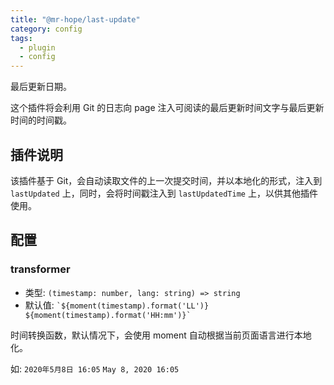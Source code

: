 ```yaml
---
title: "@mr-hope/last-update"
category: config
tags:
  - plugin
  - config
---
```


最后更新日期。

<!-- more -->

这个插件将会利用 Git 的日志向 page 注入可阅读的最后更新时间文字与最后更新时间的时间戳。

## 插件说明

该插件基于 Git，会自动读取文件的上一次提交时间，并以本地化的形式，注入到 `lastUpdated` 上，同时，会将时间戳注入到 `lastUpdatedTime` 上，以供其他插件使用。

## 配置

### transformer

- 类型: `(timestamp: number, lang: string) => string`
- 默认值: `` `${moment(timestamp).format('LL')} ${moment(timestamp).format('HH:mm')}` ``

时间转换函数，默认情况下，会使用 moment 自动根据当前页面语言进行本地化。

如: `2020年5月8日 16:05` `May 8, 2020 16:05`
